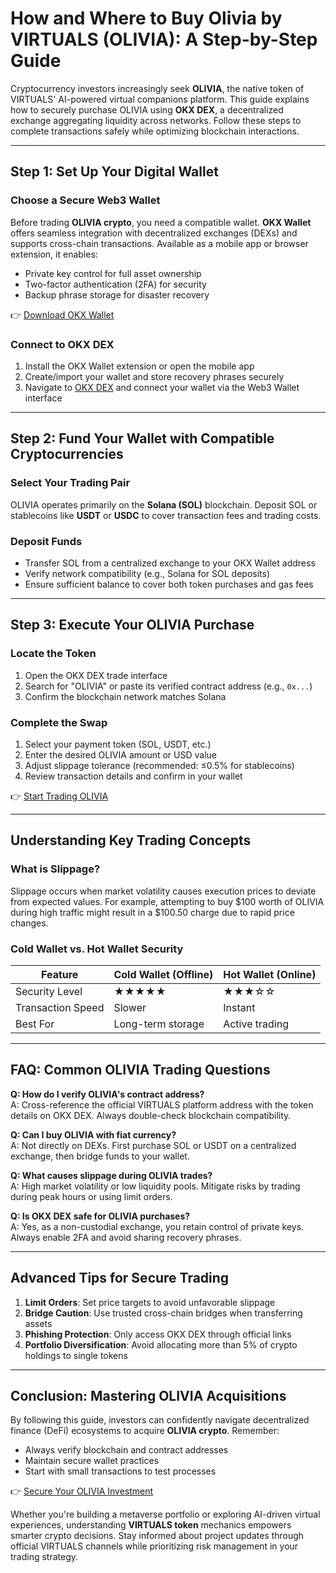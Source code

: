 # How and Where to Buy Olivia by VIRTUALS (OLIVIA): A Step-by-Step Guide  

Cryptocurrency investors increasingly seek **OLIVIA**, the native token of VIRTUALS' AI-powered virtual companions platform. This guide explains how to securely purchase OLIVIA using **OKX DEX**, a decentralized exchange aggregating liquidity across networks. Follow these steps to complete transactions safely while optimizing blockchain interactions.  

---

## Step 1: Set Up Your Digital Wallet  

### Choose a Secure Web3 Wallet  
Before trading **OLIVIA crypto**, you need a compatible wallet. **OKX Wallet** offers seamless integration with decentralized exchanges (DEXs) and supports cross-chain transactions. Available as a mobile app or browser extension, it enables:  
- Private key control for full asset ownership  
- Two-factor authentication (2FA) for security  
- Backup phrase storage for disaster recovery  

👉 [Download OKX Wallet](https://bit.ly/okx-bonus)  

### Connect to OKX DEX  
1. Install the OKX Wallet extension or open the mobile app  
2. Create/import your wallet and store recovery phrases securely  
3. Navigate to [OKX DEX](https://bit.ly/okx-bonus) and connect your wallet via the Web3 Wallet interface  

---

## Step 2: Fund Your Wallet with Compatible Cryptocurrencies  

### Select Your Trading Pair  
OLIVIA operates primarily on the **Solana (SOL)** blockchain. Deposit SOL or stablecoins like **USDT** or **USDC** to cover transaction fees and trading costs.  

### Deposit Funds  
- Transfer SOL from a centralized exchange to your OKX Wallet address  
- Verify network compatibility (e.g., Solana for SOL deposits)  
- Ensure sufficient balance to cover both token purchases and gas fees  

---

## Step 3: Execute Your OLIVIA Purchase  

### Locate the Token  
1. Open the OKX DEX trade interface  
2. Search for "OLIVIA" or paste its verified contract address (e.g., `0x...`)  
3. Confirm the blockchain network matches Solana  

### Complete the Swap  
1. Select your payment token (SOL, USDT, etc.)  
2. Enter the desired OLIVIA amount or USD value  
3. Adjust slippage tolerance (recommended: ≤0.5% for stablecoins)  
4. Review transaction details and confirm in your wallet  

👉 [Start Trading OLIVIA](https://bit.ly/okx-bonus)  

---

## Understanding Key Trading Concepts  

### What is Slippage?  
Slippage occurs when market volatility causes execution prices to deviate from expected values. For example, attempting to buy $100 worth of OLIVIA during high traffic might result in a $100.50 charge due to rapid price changes.  

### Cold Wallet vs. Hot Wallet Security  
| Feature              | Cold Wallet (Offline) | Hot Wallet (Online) |  
|----------------------|-----------------------|---------------------|  
| Security Level       | ★★★★★                | ★★★☆☆              |  
| Transaction Speed    | Slower                | Instant             |  
| Best For             | Long-term storage     | Active trading      |  

---

## FAQ: Common OLIVIA Trading Questions  

**Q: How do I verify OLIVIA's contract address?**  
A: Cross-reference the official VIRTUALS platform address with the token details on OKX DEX. Always double-check blockchain compatibility.  

**Q: Can I buy OLIVIA with fiat currency?**  
A: Not directly on DEXs. First purchase SOL or USDT on a centralized exchange, then bridge funds to your wallet.  

**Q: What causes slippage during OLIVIA trades?**  
A: High market volatility or low liquidity pools. Mitigate risks by trading during peak hours or using limit orders.  

**Q: Is OKX DEX safe for OLIVIA purchases?**  
A: Yes, as a non-custodial exchange, you retain control of private keys. Always enable 2FA and avoid sharing recovery phrases.  

---

## Advanced Tips for Secure Trading  

1. **Limit Orders**: Set price targets to avoid unfavorable slippage  
2. **Bridge Caution**: Use trusted cross-chain bridges when transferring assets  
3. **Phishing Protection**: Only access OKX DEX through official links  
4. **Portfolio Diversification**: Avoid allocating more than 5% of crypto holdings to single tokens  

---

## Conclusion: Mastering OLIVIA Acquisitions  

By following this guide, investors can confidently navigate decentralized finance (DeFi) ecosystems to acquire **OLIVIA crypto**. Remember:  
- Always verify blockchain and contract addresses  
- Maintain secure wallet practices  
- Start with small transactions to test processes  

👉 [Secure Your OLIVIA Investment](https://bit.ly/okx-bonus)  

Whether you're building a metaverse portfolio or exploring AI-driven virtual experiences, understanding **VIRTUALS token** mechanics empowers smarter crypto decisions. Stay informed about project updates through official VIRTUALS channels while prioritizing risk management in your trading strategy.